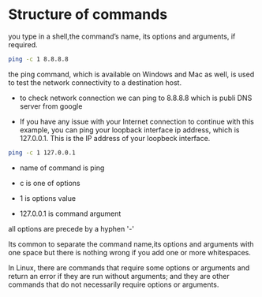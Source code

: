# Structure of commands 
you type in a shell,the command’s name, its options and arguments, if required.

```bash
ping -c 1 8.8.8.8
```

the ping command, which is available on Windows and Mac as well, is used to test the network connectivity to a destination host.

* to check network connection we can ping to 8.8.8.8 which is publi DNS server from google 

* If you have any issue with your Internet connection to continue with this example, you can ping your loopback interface ip address, which is 127.0.0.1. This is the IP address of your loopbeck interface.


```bash
ping -c 1 127.0.0.1
```

* name of command is ping

* c is one of options 

* 1 is options value 

* 127.0.0.1 is command argument


all options are precede by a hyphen '-'

Its common to separate the command name,its options and arguments with one space but there is nothing wrong if you add one or more whitespaces.

In Linux, there are commands that require some options or arguments and return an error if they are run without arguments; and they are other commands that do not necessarily require options or arguments.

